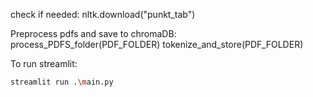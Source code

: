 check if needed:
nltk.download("punkt_tab")

Preprocess pdfs and save to chromaDB:
process_PDFS_folder(PDF_FOLDER)
tokenize_and_store(PDF_FOLDER)

To run streamlit:
```bash 
streamlit run .\main.py